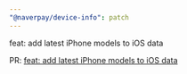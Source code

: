 ```yaml
---
"@naverpay/device-info": patch
---
```


feat: add latest iPhone models to iOS data

PR: [feat: add latest iPhone models to iOS data](https://github.com/NaverPayDev/device-info/pull/95)
